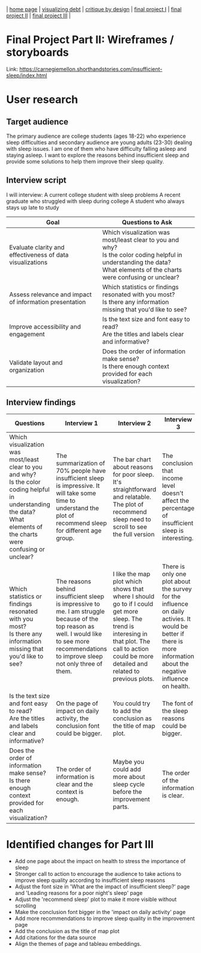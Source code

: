 

| [home page](https://wendy-ma.github.io/portfolio/) | [visualizing debt](https://wendy-ma.github.io/portfolio/government-debt/visualizing-government-debt.html) | [critique by design](https://wendy-ma.github.io/portfolio/books-price/critique-by-design.html) | [final project I](https://wendy-ma.github.io/portfolio/part1/final_project_WendyMa.html) | [final project II](https://wendy-ma.github.io/portfolio/part2/final_project2_WendyMa.html) | [final project III](https://wendy-ma.github.io/portfolio/part3/final_project3_WendyMa.html) |

# Final Project Part II: Wireframes / storyboards
Link: 
https://carnegiemellon.shorthandstories.com/insufficient-sleep/index.html

# User research

## Target audience
The primary audience are college students (ages 18-22) who experience sleep difficulties 
and secondary audience are young adults (23-30) dealing with sleep issues.
I am one of them who have difficulty falling asleep and staying asleep. I want to explore the reasons behind insufficient sleep and provide some solutions to help them improve their sleep quality.


## Interview script
I will interview:
A current college student with sleep problems
A recent graduate who struggled with sleep during college
A student who always stays up late to study

| Goal                                                      | Questions to Ask                                                                                                                                                                |
|-----------------------------------------------------------|---------------------------------------------------------------------------------------------------------------------------------------------------------------------------------|
| Evaluate clarity and effectiveness of data visualizations | Which visualization was most/least clear to you and why? <br/>Is the color coding helpful in understanding the data?<br/>What elements of the charts were confusing or unclear? |
| Assess relevance and impact of information presentation  | Which statistics or findings resonated with you most? <br/>Is there any information missing that you'd like to see?                                                                  |
|              Improve accessibility and engagement | Is the text size and font easy to read? <br/>Are the titles and labels clear and informative?                                                                                        |
 |Validate layout and organization | Does the order of information make sense? <br/>Is there enough context provided for each visualization?|



## Interview findings

| Questions                                                                                                                                                                       | Interview 1                                                                                                                                                                                   | Interview 2                                                                                                                                                                                           | Interview 3                                                                                                                                                          |
|---------------------------------------------------------------------------------------------------------------------------------------------------------------------------------|-----------------------------------------------------------------------------------------------------------------------------------------------------------------------------------------------|-------------------------------------------------------------------------------------------------------------------------------------------------------------------------------------------------------|----------------------------------------------------------------------------------------------------------------------------------------------------------------------|
| Which visualization was most/least clear to you and why? <br/>Is the color coding helpful in understanding the data?<br/>What elements of the charts were confusing or unclear? | The summarization of 70% people have insufficient sleep is impressive. It will take some time to understand the plot of recommend sleep for different age group.                              | The bar chart about reasons for poor sleep. It's straightforward and relatable. The plot of recommend sleep need to scroll to see the full version                                                    | The conclusion that income level doesn't affect the percentage of insufficient sleep is interesting.                                                                 |
| Which statistics or findings resonated with you most? <br/>Is there any information missing that you'd like to see?                                                             | The reasons behind insufficient sleep is impressive to me. I am struggle because of the top reason as well. I would like to see more recommendations to improve sleep not only three of them. | I like the map plot which shows that where I should go to if I could get more sleep. The trend is interesing in that plot.   The call to action could be more detailed and related to previous plots. | There is only one plot about the survey for the influence on daily activies. It would be better if there is more information about the negative influence on health. |
| Is the text size and font easy to read? <br/>Are the titles and labels clear and informative?                                                                                   | On the page of impact on daily activity, the conclusion font could be bigger.                                                                                                                 | You could try to add the conclusion as the title of map plot.                                                                                                                                         | The font of the sleep reasons could be bigger.                                                                                                                       |
| Does the order of information make sense? <br/>Is there enough context provided for each visualization?                                                                         | The order of information is clear and the context is enough.                                                                                                                                  | Maybe you could add more about sleep cycle before the improvement parts. | The order of the information is clear.                                                                                                                               |


# Identified changes for Part III
- Add one page about the impact on health to stress the importance of sleep
- Stronger call to action to encourage the audience to take actions to improve sleep quality according to insufficient sleep reasons
- Adjust the font size in 'What are the impact of insufficient sleep?' page and 'Leading reasons for a poor night's sleep' page
- Adjust the 'recommend sleep' plot to make it more visible without scrolling
- Make the conclusion font bigger in the 'impact on daily activity' page
- Add more recommendations to improve sleep quality in the improvement page
- Add the conclusion as the title of map plot
- Add citations for the data source
- Align the themes of page and tableau embeddings.







